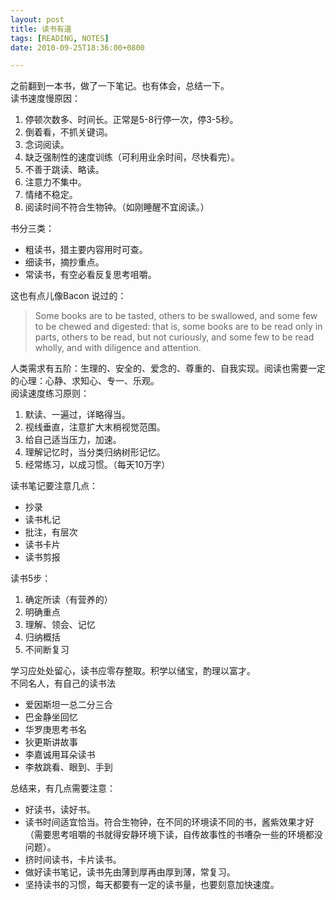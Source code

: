 ```yaml
---
layout: post
title: 读书有道
tags: [READING, NOTES]
date: 2010-09-25T18:36:00+0800

---
```


之前翻到一本书，做了一下笔记。也有体会，总结一下。  
读书速度慢原因：

1.  停顿次数多、时间长。正常是5-8行停一次，停3-5秒。
2.  倒着看，不抓关键词。
3.  念词阅读。
4.  缺乏强制性的速度训练（可利用业余时间，尽快看完）。
5.  不善于跳读、略读。
6.  注意力不集中。
7.  情绪不稳定。
8.  阅读时间不符合生物钟。（如刚睡醒不宜阅读。）

书分三类：

 *  粗读书，猎主要内容用时可查。
 *  细读书，摘抄重点。
 *  常读书，有空必看反复思考咀嚼。

这也有点儿像Bacon 说过的：

> Some books are to be tasted, others to be swallowed, and some few to be chewed and digested: that is, some books are to be read only in parts, others to be read, but not curiously, and some few to be read wholly, and with diligence and attention. 
 
人类需求有五阶：生理的、安全的、爱念的、尊重的、自我实现。阅读也需要一定的心理：心静、求知心、专一、乐观。  
阅读速度练习原则：

1.  默读、一遍过，详略得当。
2.  视线垂直，注意扩大末梢视觉范围。
3.  给自己适当压力，加速。
4.  理解记忆时，当分类归纳树形记忆。
5.  经常练习，以成习惯。（每天10万字）

读书笔记要注意几点：

 *  抄录
 *  读书札记
 *  批注，有层次
 *  读书卡片
 *  读书剪报

读书5步：

1.  确定所读（有营养的）
2.  明确重点
3.  理解、领会、记忆
4.  归纳概括
5.  不间断复习

学习应处处留心，读书应零存整取。积学以储宝，酌理以富才。  
不同名人，有自己的读书法

 *  爱因斯坦一总二分三合
 *  巴金静坐回忆
 *  华罗庚思考书名
 *  狄更斯讲故事
 *  李嘉诚用耳朵读书
 *  李敖跳看、眼到、手到

总结来，有几点需要注意：

 *  好读书，读好书。
 *  读书时间适宜恰当。符合生物钟，在不同的环境读不同的书，酱紫效果才好（需要思考咀嚼的书就得安静环境下读，自传故事性的书嘈杂一些的环境都没问题）。
 *  挤时间读书，卡片读书。
 *  做好读书笔记，读书先由薄到厚再由厚到薄，常复习。
 *  坚持读书的习惯，每天都要有一定的读书量，也要刻意加快速度。